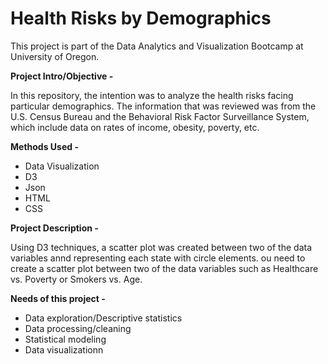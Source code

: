 # Health Risks by Demographics
This project is part of the Data Analytics and Visualization Bootcamp at University of Oregon.

<b>Project Intro/Objective -</b><p>

In this repository, the intention was to analyze the health risks facing particular demographics. The information that was reviewed was from the U.S. Census Bureau and the Behavioral Risk Factor Surveillance System, which include data on rates of income, obesity, poverty, etc.<p>

<b>Methods Used - </b>
<ul>
<li>Data Visualization</li>
<li>D3</li>
<li>Json</li>
<li>HTML</li>
<li>CSS</li>
</ul>

<b>Project Description -</b><p>

Using D3 techniques, a scatter plot was created between two of the data variables annd representing each state with circle elements. ou need to create a scatter plot between two of the data variables such as Healthcare vs. Poverty or Smokers vs. Age.

<b>Needs of this project -</b><p>
<ul>
<li>Data exploration/Descriptive statistics</li>
<li>Data processing/cleaning</li>
<li>Statistical modeling</li>
<li>Data visualizationn</li>
</ul>
